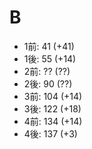 # B

* 1前: 41 (+41)
* 1後: 55 (+14)
* 2前: ?? (??)
* 2後: 90 (??)
* 3前: 104 (+14)
* 3後: 122 (+18)
* 4前: 134 (+14)
* 4後: 137 (+3)
